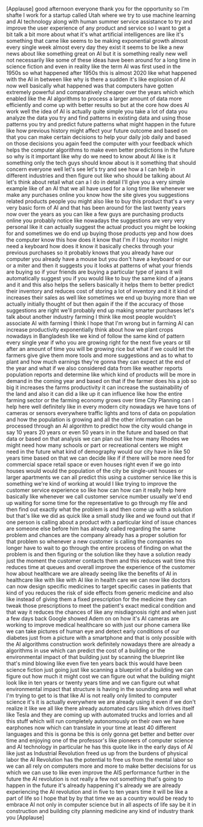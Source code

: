 
[Applause]
good afternoon everyone
thank you for the opportunity so I&#39;m
shafte I work for a startup called
Utah where we try to use machine
learning and AI technology along with
human summer service assistance to try
and improve the user experience of any
product and service so I want to get a
bit talk a bit more about what it&#39;s what
artificial intelligences are like it&#39;s
something that came like seems to be
making exponential growth almost every
single week almost every day they exist
it seems to be like a new news about
like something great on AI but it is
something really new well not
necessarily like some of these ideas
have been around for a long time in
science fiction and even in reality like
the term AI was first used in the 1950s
so what happened after 1950s this is
almost 2020 like what happened with the
AI in between like why is there a sudden
it&#39;s like explosion of AI now well
basically what happened was that
computers have gotten extremely powerful
and comparatively cheaper over the years
which which enabled like the AI
algorithms to process a larger amount of
data more efficiently and come up with
better results so but at the core how
does AI work well the idea of AI is
actually quite simple you take a lot of
data you analyze the data you try and
find patterns in existing data and using
those patterns you try and predict
future patterns what might happen in the
future like how previous history might
affect your future outcome and based on
that you can make certain decisions to
help your daily job daily
and based on those decisions you again
feed the computer with your feedback
which helps the computer algorithms to
make even better predictions in the
future so why is it important like why
do we need to know about AI like is it
something only the tech guys should know
about is it something that should
concern everyone well let&#39;s see let&#39;s
try and see how a I can help in
different industries and then figure out
like who should be talking about AI
let&#39;s think about retail
what can a I do in detail I&#39;ll give you
a very simple example like of an AI that
we all have used for a long time like
whenever we make any purchases online
you know how the site gives you
suggestions related products people you
might also like to buy this product
that&#39;s a very very basic form of AI and
that has been around for the last twenty
years now over the years as you can like
a few guys are purchasing products
online you probably notice like nowadays
the suggestions are very very personal
like it can actually suggest the actual
product you might be looking for and
sometimes we do end up buying those
products yep and how does the computer
know this how does it know that I&#39;m if I
buy monitor I might need a keyboard how
does it know it basically checks through
your previous purchases so it probably
knows that you already have our computer
you already have a mouse but you don&#39;t
have a keyboard or our or a miter and
then it suggests you it looks at
patterns of what your friends are buying
so if your friends are buying a
particular type of jeans it will
automatically suggest you if you would
like to buy the same kind of a jeans and
it and this also helps the sellers
basically it helps them to better
predict their inventory and reduces cost
of storing a lot of inventory and it it
kind of increases their sales as well
like sometimes we end up buying more
than
we actually initially thought of but
then again if the if the accuracy of
those suggestions are right we&#39;ll
probably end up making smarter purchases
let&#39;s talk about another industry
farming I think like most people
wouldn&#39;t associate AI with farming I
think I hope that I&#39;m wrong but in
farming AI can increase productivity
exponentially think about how we plant
crops nowadays in Bangladesh like we
kind of follow the same kind of pattern
every single year if who you are growing
right for the next five years or till
after an amount of time you will be
growing rice but what if we could let
the farmers give give them more tools
and more suggestions and as to what to
plant and how much earnings they&#39;re
gonna they can expect at the end of the
year and what if we also considered data
from like weather reports population
reports and determine like which kind of
products will be more in demand in the
coming year and based on that if the
farmer does his a job so big it
increases the farms productivity it can
increase the sustainability of the land
and also it can did a like up it can
influence like how the entire farming
sector or the farming economy grows over
time City Planning can I help here well
definitely like in every modern city
nowadays we have tons of cameras or
sensors everywhere traffic lights and
tons of data on population and how the
population is growing and all the other
information can be processed through an
AI algorithm to predict how the city
would change in say 10 years 20 years or
even 50 years in in the future and based
on that data or based on that analysis
we can plan out like how many
Rhodes we might need how many schools or
part or recreational centers we might
need in the future
what kind of demography would our city
have in like 50 years time based on that
we can decide like if if there will be
more need for commercial space retail
space or even houses right even if we go
into houses would would the population
of the city be single-unit houses or
larger apartments we can all predict
this using a customer service like this
is something we&#39;re kind of working at
would I like trying to improve the
customer service experience so like how
can how can it really help here
basically like whenever we call customer
service number usually we&#39;d end up
waiting for some time for the
representative to go through my file and
then find out exactly what the problem
is and then come up with a solution but
that&#39;s like we did as quick like a small
study like and we found out that if one
person is calling about a product with a
particular kind of issue chances are
someone else before him has already
called regarding the same problem and
chances are the company already has a
proper solution for that problem so
whenever a new customer is calling the
companies no longer have to wait to go
through the entire process of finding on
what the problem is and then figuring or
the solution like they have a solution
ready just the moment the customer
contacts them and this reduces wait time
this reduces time at queues and overall
improve the experience of the customer
how about healthcare we are already
seeing like the benefits of AI in
healthcare like with like with AI like
in health care we can now like doctors
can now design specific medicines to
target specific cases in patients that
kind of you reduces the risk of side
effects from generic medicine and also
like instead of giving them a fixed
prescription for the medicine they can
tweak those prescriptions to meet the
patient&#39;s exact medical condition and
that way it reduces the chances of like
any misdiagnosis right and when just a
few days back Google showed Adem on on
how it&#39;s AI cameras are working to
improve medical healthcare so with just
our phone camera like we can take
pictures of human eye and detect early
conditions of our diabetes just from a
picture with a smartphone and that is
only possible with the AI algorithms
construction work definitely nowadays
there are already a algorithms in use
which can predict the cost of a building
or the environmental impact of that
building just by scanning the blueprint
like that&#39;s mind blowing like even five
ten years back this would have been
science fiction just going just like
scanning a blueprint of a building we
can figure out how much it might cost we
can figure out what the building might
look like in ten years or twenty years
time and we can figure out what
environmental impact that structure is
having in the sounding area well what
I&#39;m trying to get to is that like AI is
not really only limited to computer
science it&#39;s it is actually everywhere
we are already using it even if we don&#39;t
realize it like we all like there
already automated cars like which drives
itself like Tesla and they are coming up
with automated trucks and lorries and
all this stuff which will run completely
autonomously on their own we have
earphones now which can translate in
your time at least 40 different
languages and this is gonna be this is
only gonna get better and better over
time and enjoying one of the professor&#39;s
like pioneers of computer science and AI
technology in particular
he has this quote like in the early days
of AI like just as Industrial Revolution
freed us up from the burdens of physical
labor the AI Revolution has the
potential to free us from the mental
labor so we can all rely on computers
more and more to make better decisions
for us which we can use to like even
improve the AIS performance further in
the future the AI revolution is not
really a few not something that&#39;s going
to happen in the future it&#39;s already
happening it&#39;s already we are already
experiencing the AI revolution and in
five to ten years time it will be like a
part of life so I hope that by by that
time we as a country would be ready to
embrace AI not only in computer science
but in all aspects of life say be it in
construction and building city planning
medicine any kind of industry thank you
[Applause]
